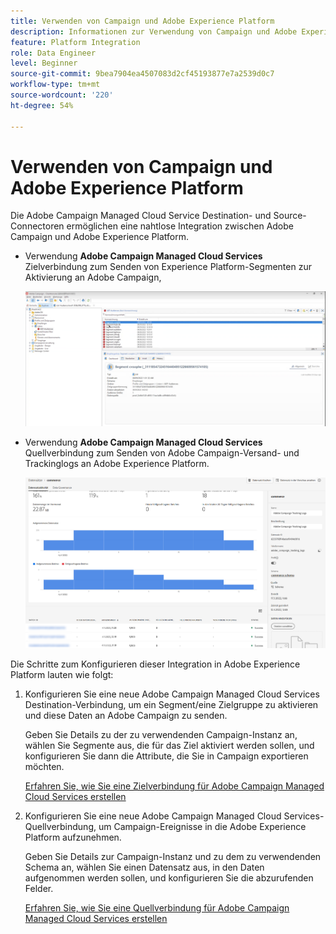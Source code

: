 ```yaml
---
title: Verwenden von Campaign und Adobe Experience Platform
description: Informationen zur Verwendung von Campaign und Adobe Experience Platform
feature: Platform Integration
role: Data Engineer
level: Beginner
source-git-commit: 9bea7904ea4507083d2cf45193877e7a2539d0c7
workflow-type: tm+mt
source-wordcount: '220'
ht-degree: 54%

---
```


# Verwenden von Campaign und Adobe Experience Platform

Die Adobe Campaign Managed Cloud Service Destination- und Source-Connectoren ermöglichen eine nahtlose Integration zwischen Adobe Campaign und Adobe Experience Platform.

* Verwendung **Adobe Campaign Managed Cloud Services** Zielverbindung zum Senden von Experience Platform-Segmenten zur Aktivierung an Adobe Campaign,

   ![](assets/aep-destination.png)

* Verwendung **Adobe Campaign Managed Cloud Services** Quellverbindung zum Senden von Adobe Campaign-Versand- und Trackinglogs an Adobe Experience Platform.

   ![](assets/aep-logs.png)

Die Schritte zum Konfigurieren dieser Integration in Adobe Experience Platform lauten wie folgt:

1. Konfigurieren Sie eine neue Adobe Campaign Managed Cloud Services Destination-Verbindung, um ein Segment/eine Zielgruppe zu aktivieren und diese Daten an Adobe Campaign zu senden.

   Geben Sie Details zu der zu verwendenden Campaign-Instanz an, wählen Sie Segmente aus, die für das Ziel aktiviert werden sollen, und konfigurieren Sie dann die Attribute, die Sie in Campaign exportieren möchten.

   [Erfahren Sie, wie Sie eine Zielverbindung für Adobe Campaign Managed Cloud Services erstellen](https://www.adobe.com/go/destinations-adobe-campaign-managed-cloud-services-en)

1. Konfigurieren Sie eine neue Adobe Campaign Managed Cloud Services-Quellverbindung, um Campaign-Ereignisse in die Adobe Experience Platform aufzunehmen.

   Geben Sie Details zur Campaign-Instanz und zu dem zu verwendenden Schema an, wählen Sie einen Datensatz aus, in den Daten aufgenommen werden sollen, und konfigurieren Sie die abzurufenden Felder.

   [Erfahren Sie, wie Sie eine Quellverbindung für Adobe Campaign Managed Cloud Services erstellen](https://www.adobe.com/go/sources-campaign-ui-en)
